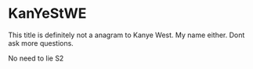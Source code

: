 # KanYeStWE

This title is definitely not a anagram to Kanye West. My name either. Dont ask more questions.

No need to lie S2
